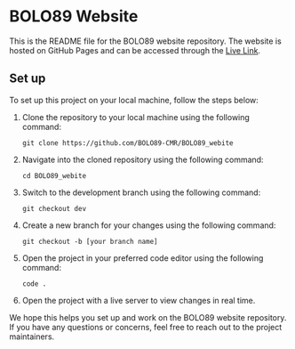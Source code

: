 # BOLO89 Website

This is the README file for the BOLO89 website repository. The website is hosted on GitHub Pages and can be accessed through the [Live Link](https://bolo89-cmr.github.io/BOLO89_webite/).

## Set up

To set up this project on your local machine, follow the steps below:

1. Clone the repository to your local machine using the following command:

   ``` 
   git clone https://github.com/BOLO89-CMR/BOLO89_webite
   ```

2. Navigate into the cloned repository using the following command:

   ```
   cd BOLO89_webite
   ```

3. Switch to the development branch using the following command:

   ```
   git checkout dev
   ```

4. Create a new branch for your changes using the following command:

   ```
   git checkout -b [your branch name]
   ```

5. Open the project in your preferred code editor using the following command:

   ```
   code .
   ```

6. Open the project with a live server to view changes in real time. 

We hope this helps you set up and work on the BOLO89 website repository. If you have any questions or concerns, feel free to reach out to the project maintainers.